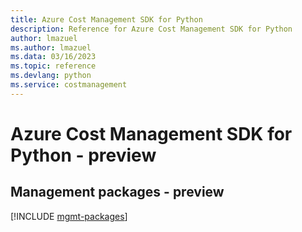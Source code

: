 ```yaml
---
title: Azure Cost Management SDK for Python
description: Reference for Azure Cost Management SDK for Python
author: lmazuel
ms.author: lmazuel
ms.data: 03/16/2023
ms.topic: reference
ms.devlang: python
ms.service: costmanagement
---
```

# Azure Cost Management SDK for Python - preview

## Management packages - preview
[!INCLUDE [mgmt-packages](cost-management-mgmt-index.md)]